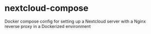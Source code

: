 # nextcloud-compose
Docker compose config for setting up a Nextcloud server with a Nginx reverse proxy in a Dockerized environment 
